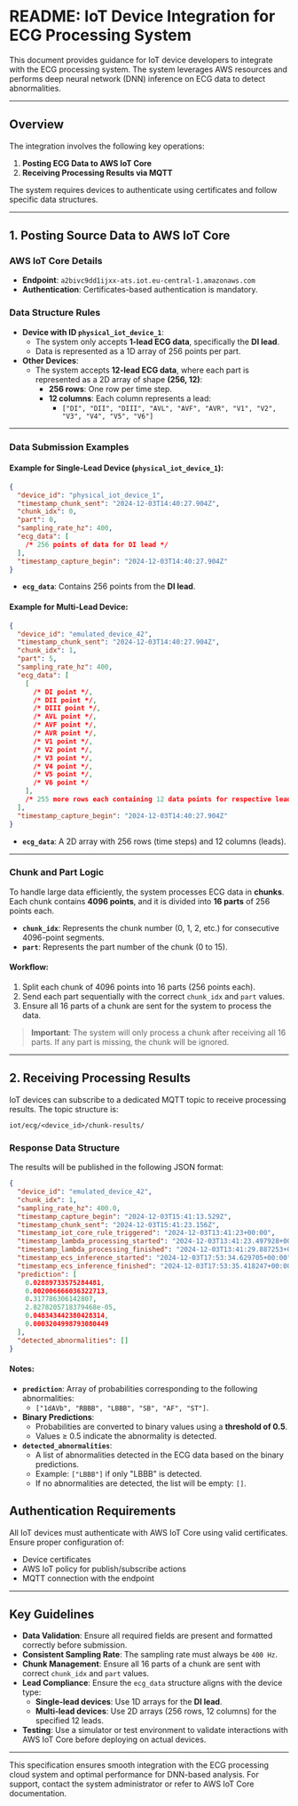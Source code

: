 # README: IoT Device Integration for ECG Processing System

This document provides guidance for IoT device developers to integrate with the ECG processing system. The system leverages AWS resources and performs deep neural network (DNN) inference on ECG data to detect abnormalities.

---

## Overview

The integration involves the following key operations:
1. **Posting ECG Data to AWS IoT Core**
2. **Receiving Processing Results via MQTT**

The system requires devices to authenticate using certificates and follow specific data structures.

---

## 1. Posting Source Data to AWS IoT Core

### AWS IoT Core Details
- **Endpoint**: `a2bivc9dd1ijxx-ats.iot.eu-central-1.amazonaws.com`
- **Authentication**: Certificates-based authentication is mandatory.

### Data Structure Rules
- **Device with ID `physical_iot_device_1`**:
  - The system only accepts **1-lead ECG data**, specifically the **DI lead**.
  - Data is represented as a 1D array of 256 points per part.
- **Other Devices**:
  - The system accepts **12-lead ECG data**, where each part is represented as a 2D array of shape **(256, 12)**:
    - **256 rows**: One row per time step.
    - **12 columns**: Each column represents a lead:
      - `["DI", "DII", "DIII", "AVL", "AVF", "AVR", "V1", "V2", "V3", "V4", "V5", "V6"]`

---

### Data Submission Examples

#### Example for Single-Lead Device (`physical_iot_device_1`):
```json
{
  "device_id": "physical_iot_device_1",
  "timestamp_chunk_sent": "2024-12-03T14:40:27.904Z",
  "chunk_idx": 0,
  "part": 0,
  "sampling_rate_hz": 400,
  "ecg_data": [
    /* 256 points of data for DI lead */
  ],
  "timestamp_capture_begin": "2024-12-03T14:40:27.904Z"
}
```
- **`ecg_data`**: Contains 256 points from the **DI lead**.

#### Example for Multi-Lead Device:
```json
{
  "device_id": "emulated_device_42",
  "timestamp_chunk_sent": "2024-12-03T14:40:27.904Z",
  "chunk_idx": 1,
  "part": 5,
  "sampling_rate_hz": 400,
  "ecg_data": [
    [
      /* DI point */,
      /* DII point */,
      /* DIII point */,
      /* AVL point */,
      /* AVF point */,
      /* AVR point */,
      /* V1 point */,
      /* V2 point */,
      /* V3 point */,
      /* V4 point */,
      /* V5 point */,
      /* V6 point */
    ],
    /* 255 more rows each containing 12 data points for respective leads */
  ],
  "timestamp_capture_begin": "2024-12-03T14:40:27.904Z"
}
```
- **`ecg_data`**: A 2D array with 256 rows (time steps) and 12 columns (leads).

---

### Chunk and Part Logic

To handle large data efficiently, the system processes ECG data in **chunks**. Each chunk contains **4096 points**, and it is divided into **16 parts** of 256 points each.

- **`chunk_idx`**: Represents the chunk number (0, 1, 2, etc.) for consecutive 4096-point segments.
- **`part`**: Represents the part number of the chunk (0 to 15).

#### Workflow:
1. Split each chunk of 4096 points into 16 parts (256 points each).
2. Send each part sequentially with the correct `chunk_idx` and `part` values.
3. Ensure all 16 parts of a chunk are sent for the system to process the data.

> **Important**: The system will only process a chunk after receiving all 16 parts. If any part is missing, the chunk will be ignored.

---

## 2. Receiving Processing Results

IoT devices can subscribe to a dedicated MQTT topic to receive processing results. The topic structure is:

```
iot/ecg/<device_id>/chunk-results/
```

### Response Data Structure
The results will be published in the following JSON format:

```json
{
  "device_id": "emulated_device_42",
  "chunk_idx": 1,
  "sampling_rate_hz": 400.0,
  "timestamp_capture_begin": "2024-12-03T15:41:13.529Z",
  "timestamp_chunk_sent": "2024-12-03T15:41:23.156Z",
  "timestamp_iot_core_rule_triggered": "2024-12-03T13:41:23+00:00",
  "timestamp_lambda_processing_started": "2024-12-03T13:41:23.497928+00:00",
  "timestamp_lambda_processing_finished": "2024-12-03T13:41:29.887253+00:00",
  "timestamp_ecs_inference_started": "2024-12-03T17:53:34.629705+00:00",
  "timestamp_ecs_inference_finished": "2024-12-03T17:53:35.418247+00:00",
  "prediction": [
    0.02889733575284481,
    0.002006666036322713,
    0.317786306142807,
    2.8278205718379468e-05,
    0.048343442380428314,
    0.0003204998793080449
  ],
  "detected_abnormalities": []
}
```

#### Notes:
- **`prediction`**: Array of probabilities corresponding to the following abnormalities:
  - `["1dAVb", "RBBB", "LBBB", "SB", "AF", "ST"]`.
- **Binary Predictions**:
  - Probabilities are converted to binary values using a **threshold of 0.5**.
  - Values ≥ 0.5 indicate the abnormality is detected.
- **`detected_abnormalities`**:
  - A list of abnormalities detected in the ECG data based on the binary predictions.
  - Example: `["LBBB"]` if only "LBBB" is detected.
  - If no abnormalities are detected, the list will be empty: `[]`.

## Authentication Requirements

All IoT devices must authenticate with AWS IoT Core using valid certificates. Ensure proper configuration of:
- Device certificates
- AWS IoT policy for publish/subscribe actions
- MQTT connection with the endpoint

---

## Key Guidelines

- **Data Validation**: Ensure all required fields are present and formatted correctly before submission.
- **Consistent Sampling Rate**: The sampling rate must always be `400 Hz`.
- **Chunk Management**: Ensure all 16 parts of a chunk are sent with correct `chunk_idx` and `part` values.
- **Lead Compliance**: Ensure the `ecg_data` structure aligns with the device type:
  - **Single-lead devices**: Use 1D arrays for the **DI lead**.
  - **Multi-lead devices**: Use 2D arrays (256 rows, 12 columns) for the specified 12 leads.
- **Testing**: Use a simulator or test environment to validate interactions with AWS IoT Core before deploying on actual devices.

---

This specification ensures smooth integration with the ECG processing cloud system and optimal performance for DNN-based analysis. For support, contact the system administrator or refer to AWS IoT Core documentation.